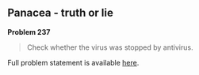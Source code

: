 Panacea - truth or lie
----------------------

**Problem 237**

> Check whether the virus was stopped by antivirus.

Full problem statement is available [here][mirror].

[mirror]: https://github.com/rdtsc/codeeval-problem-statements/tree/master/easy/237-panacea-truth-or-lie/
          "View Problem Statement Mirror"
